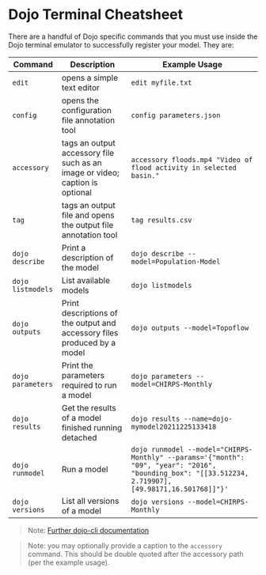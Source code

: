 # Dojo Terminal Cheatsheet

There are a handful of Dojo specific commands that you must use inside the Dojo terminal emulator to successfully register your model. They are:

| Command   	| Description                                                   	| Example Usage          	|
|-----------	|---------------------------------------------------------------	|------------------------	|
| `edit`      	| opens a simple text editor                                    	| `edit myfile.txt`        	|
| `config`    	| opens the configuration file annotation tool                  	| `config parameters.json` 	|
| `accessory` 	| tags an output accessory file such as an image or video; caption is optional       	| `accessory floods.mp4 "Video of flood activity in selected basin."`   	|
| `tag`       	| tags an output file and opens the output file annotation tool 	| `tag results.csv`        	|
|`dojo describe`    | Print a description of the model  | `dojo describe --model=Population-Model` |
|`dojo listmodels`  | List available models | `dojo listmodels` |
|`dojo outputs`     | Print descriptions of the output and accessory files produced by a model  | `dojo outputs --model=Topoflow` |
|`dojo parameters`  | Print the parameters required to run a model  | `dojo parameters --model=CHIRPS-Monthly` |
|`dojo results`     | Get the results of a model finished running detached  |`dojo results --name=dojo-mymodel20211225133418` |
|`dojo runmodel`    | Run a model   | `dojo runmodel --model="CHIRPS-Monthly" --params='{"month": "09", "year": "2016", "bounding_box": "[[33.512234, 2.719907], [49.98171,16.501768]]"}'` |
|`dojo versions`    | List all versions of a model  | `dojo versions --model=CHIRPS-Monthly` |
> Note: [Further dojo-cli documentation](https://github.com/dojo-modeling/dojo-cli)

> Note: you may optionally provide a caption to the `accessory` command. This should be double quoted after the accessory path (per the example usage).